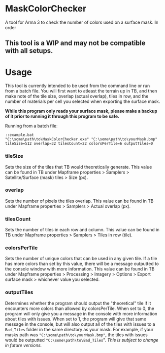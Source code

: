 # MaskColorChecker
A tool for Arma 3 to check the number of colors used on a surface mask. In order

## This tool is a WIP and may not be compatible with all setups.

Usage
========
This tool is currently intended to be used from the command line or run from a batch file. You will first want to atleast the terrain up in TB, and then make note of the tile size, overlap (actual overlap), tiles in row, and the number of materials per cell you selected when exporting the surface mask.

**While this program only reads your surface mask, please make a backup of it prior to running it through this program to be safe.**

Running from a batch file:
```
::example.bat
"C:\some\path\to\MaskColorChecker.exe" "C:\some\path\to\yourMask.bmp" tileSize=512 overlap=32 tilesCount=22 colorsPerTile=6 outputTiles=0
```
### tileSize
Sets the size of the tiles that TB would theoretically generate. This value can be found in TB under Mapframe properties > Samplers > Satellite/Surface (mask) tiles > Size (px).
### overlap
Sets the number of pixels the tiles overlap. This value can be found in TB under Mapframe properties > Samplers > Actual overlap (px).
### tilesCount
Sets the number of tiles in each row and column. This value can be found in TB under Mapframe properties > Samplers > Tiles in row (tile).
### colorsPerTile
Sets the number of unique colors that can be used in any given tile. If a tile has more colors than set by this value, there will be a message outputted to the console window with more information. This value can be found in TB under Mapframe properties > Processing > Imagery > Options > Export surface mask  > whichever value you selected.
### outputTiles
Determines whether the program should output the "theoretical" tile if it encounters more colors than allowed by colorsPerTile. When set to 0, the program will only give you a message in the console with more information about tiles with issues. When set to 1, the program will give that same message in the console, but will also output all of the tiles with issues to a `Bad_Tiles` folder in the same directory as your mask. For example, if your masks path was `"C:\some\path\to\yourMask.bmp"`, the tiles with issues would be outputted `"C:\some\path\to\Bad_Tiles`". *This is subject to change in future versions.*
